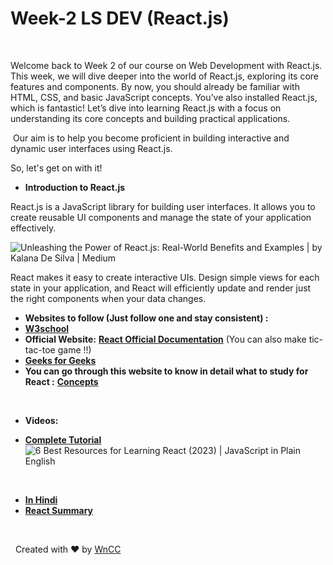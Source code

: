 # Week-2 LS DEV (React.js) 
&nbsp;               

Welcome back to Week 2 of our course on Web Development with React.js. This week, we will dive deeper into the world of React.js, exploring its core features and components. By now, you should already be familiar with HTML, CSS, and basic JavaScript concepts. You’ve also installed React.js, which is fantastic! Let’s dive into learning React.js with a focus on understanding its core concepts and building practical applications.

&nbsp;Our aim is to help you become proficient in building interactive and dynamic user interfaces using React.js.

So, let's get on with it!

- **Introduction to React.js**

React.js is a JavaScript library for building user interfaces. It allows you to create reusable UI components and manage the state of your application effectively.

![Unleashing the Power of React.js: Real-World Benefits and Examples | by  Kalana De Silva | Medium](data:https://miro.medium.com/v2/resize:fit:1400/1*x0d41ns8PTQZz4a3VbMrBg.png)

React makes it easy to create interactive UIs. Design simple views for each state in your application, and React will efficiently update and render just the right components when your data changes.

- **Websites to follow (Just follow one and stay consistent) :**  
- [**W3school**](https://www.w3schools.com/REACT/)
- **Official Website:** [**React Official Documentation**](https://react.dev/learn) (You can also make tic-tac-toe game !!)
- [**Geeks for Geeks**](https://www.geeksforgeeks.org/react-tutorial/)
- **You can go through this website to know in detail what to study for React :** [**Concepts**](https://www.freecodecamp.org/news/react-fundamentals-for-beginners/)

&nbsp;

- **Videos:**  

- [**Complete Tutorial**](https://youtube.com/playlist?list=PL4cUxeGkcC9gZD-Tvwfod2gaISzfRiP9d&si=2M7sZlVizYWPxNKh)                                 ![6 Best Resources for Learning React (2023) | JavaScript in Plain English](data:https://miro.medium.com/v2/resize:fit:1400/0*LAmBdBrbUQakMo2R)

&nbsp;

- [**In Hindi**](https://youtube.com/playlist?list=PLdPwRNmUlk0lw0nkFgbqwuFHyprkCT0qz&si=ED7gb7T8ACEEpqTj)
- [**React Summary**](https://youtu.be/SqcY0GlETPk?si=zvxBlno-PayPo-CV)

&nbsp;

&nbsp;      Created with ❤️ by [WnCC](https://itc.gymkhana.iitb.ac.in/wncc/)
